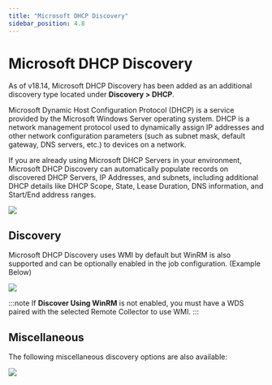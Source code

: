 ```yaml
---
title: "Microsoft DHCP Discovery"
sidebar_position: 4.8
---
```


# Microsoft DHCP Discovery

As of v18.14, Microsoft DHCP Discovery has been added as an additional discovery type located under **Discovery > DHCP**. 

Microsoft Dynamic Host Configuration Protocol (DHCP) is a service provided by the Microsoft Windows Server operating system. DHCP is a network management protocol used to dynamically assign IP addresses and other network configuration parameters (such as subnet mask, default gateway, DNS servers, etc.) to devices on a network.

If you are already using Microsoft DHCP Servers in your environment, Microsoft DHCP Discovery can automatically populate records on discovered DHCP Servers, IP Addresses, and subnets, including additional DHCP details like DHCP Scope, State, Lease Duration, DNS information, and Start/End address ranges. 

![](/assets/images/microsoft-dhcp-discovery/microsoft-dhcp-3.png)

## Discovery

Microsoft DHCP Discovery uses WMI by default but WinRM is also supported and can be optionally enabled in the job configuration. (Example Below)

![](/assets/images/microsoft-dhcp-discovery/microsoft-dhcp-1.png)

:::note
If **Discover Using WinRM** is not enabled, you must have a WDS paired with the selected Remote Collector to use WMI. 
:::

## Miscellaneous
The following miscellaneous discovery options are also available:

![](/assets/images/microsoft-dhcp-discovery/microsoft-dhcp-2.png)